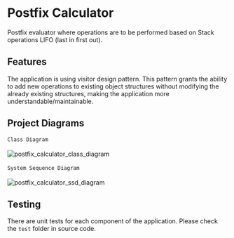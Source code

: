 # Postfix Calculator

Postfix evaluator where operations are to be performed based on Stack operations LIFO (last in first out). 

## Features
The application is using visitor design pattern. This pattern grants the ability to add new 
operations to existing object structures without modifying the already existing structures, 
making the application more understandable/maintainable.  

## Project Diagrams
`Class Diagram`
<br/><br/>
![postfix_calculator_class_diagram](https://i.postimg.cc/WbZ2JkR6/postfix-calculator-class-diagram.png)
<br/><br/>
`System Sequence Diagram`
<br/><br/>
![postfix_calculator_ssd_diagram](https://i.postimg.cc/Pq0HxX6F/postfix-calculator-class-diagram-2.png)

## Testing
There are unit tests for each component of the application. Please check the `test` folder in source code. 

